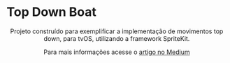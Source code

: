 <h1 aling="center">
    <a> Top Down Boat </a>
</h1>
<p align="center"> Projeto construído para exemplificar a implementação de movimentos top down, para tvOS, utilizando a framework SpriteKit. </p>
<p align="center"> Para mais informações acesse o
     <a href="https://medium.com/academyufpe/movimenta%C3%A7%C3%A3o-top-down-de-personagens-utilizando-spritekit-para-tvos-a018767dc228"> artigo no Medium </a>
</p>
